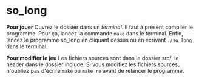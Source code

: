 # so_long

**Pour jouer**
Ouvrez le dossier dans un *terminal*. Il faut à présent compiler le programme.
Pour ça, lancez la commande ```make``` dans le terminal.
Enfin, lancez le programme so_long en cliquant dessus ou en écrivant ```./so_long``` dans le terminal.

**Pour modifier le jeu**
Les fichiers sources sont dans le dossier src/, le header dans le dossier include.
Si vous modifiez les fichiers sources, n'oubliez pas d'écrire ```make``` ou ```make re``` avant de relancer le programme.